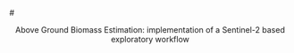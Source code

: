
#<center>Above Ground Biomass Estimation: implementation of a Sentinel-2 based exploratory workflow</center>
